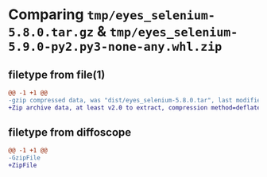# Comparing `tmp/eyes_selenium-5.8.0.tar.gz` & `tmp/eyes_selenium-5.9.0-py2.py3-none-any.whl.zip`

## filetype from file(1)

```diff
@@ -1 +1 @@
-gzip compressed data, was "dist/eyes_selenium-5.8.0.tar", last modified: Wed Jul  6 17:30:08 2022, max compression
+Zip archive data, at least v2.0 to extract, compression method=deflate
```

## filetype from diffoscope

```diff
@@ -1 +1 @@
-GzipFile
+ZipFile
```

